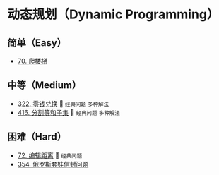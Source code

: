 # 动态规划（Dynamic Programming）

## 简单（Easy）

- [70. 爬楼梯](https://leetcode-cn.com/problems/climbing-stairs/)

## 中等（Medium）

- [322. 零钱兑换](https://leetcode-cn.com/problems/coin-change/) 🌟 `经典问题` `多种解法`
- [416. 分割等和子集](https://leetcode-cn.com/problems/partition-equal-subset-sum/) 🌟 `经典问题` `多种解法`

## 困难（Hard）

- [72. 编辑距离](https://leetcode-cn.com/problems/edit-distance/) 🌟 `经典问题`
- [354. 俄罗斯套娃信封问题](https://leetcode-cn.com/problems/russian-doll-envelopes/)
